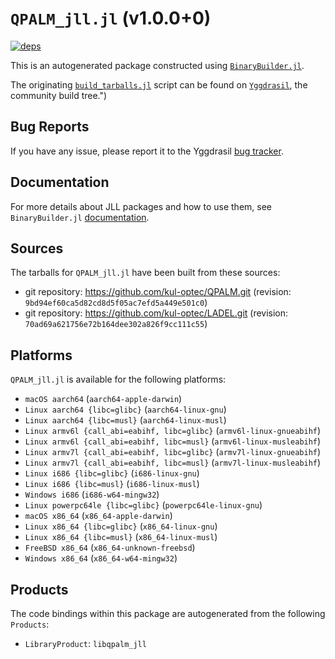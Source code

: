 # `QPALM_jll.jl` (v1.0.0+0)

[![deps](https://juliahub.com/docs/QPALM_jll/deps.svg)](https://juliahub.com/ui/Packages/QPALM_jll/iyJpb?page=2)

This is an autogenerated package constructed using [`BinaryBuilder.jl`](https://github.com/JuliaPackaging/BinaryBuilder.jl).

The originating [`build_tarballs.jl`](https://github.com/JuliaPackaging/Yggdrasil/blob/1daa436ccc3391a16aca8dbca6ecbca585d7e154/Q/QPALM/build_tarballs.jl) script can be found on [`Yggdrasil`](https://github.com/JuliaPackaging/Yggdrasil/), the community build tree.")

## Bug Reports

If you have any issue, please report it to the Yggdrasil [bug tracker](https://github.com/JuliaPackaging/Yggdrasil/issues).

## Documentation

For more details about JLL packages and how to use them, see `BinaryBuilder.jl` [documentation](https://docs.binarybuilder.org/stable/jll/).

## Sources

The tarballs for `QPALM_jll.jl` have been built from these sources:

* git repository: https://github.com/kul-optec/QPALM.git (revision: `9bd94ef60ca5d82cd8d5f05ac7efd5a449e501c0`)
* git repository: https://github.com/kul-optec/LADEL.git (revision: `70ad69a621756e72b164dee302a826f9cc111c55`)

## Platforms

`QPALM_jll.jl` is available for the following platforms:

* `macOS aarch64` (`aarch64-apple-darwin`)
* `Linux aarch64 {libc=glibc}` (`aarch64-linux-gnu`)
* `Linux aarch64 {libc=musl}` (`aarch64-linux-musl`)
* `Linux armv6l {call_abi=eabihf, libc=glibc}` (`armv6l-linux-gnueabihf`)
* `Linux armv6l {call_abi=eabihf, libc=musl}` (`armv6l-linux-musleabihf`)
* `Linux armv7l {call_abi=eabihf, libc=glibc}` (`armv7l-linux-gnueabihf`)
* `Linux armv7l {call_abi=eabihf, libc=musl}` (`armv7l-linux-musleabihf`)
* `Linux i686 {libc=glibc}` (`i686-linux-gnu`)
* `Linux i686 {libc=musl}` (`i686-linux-musl`)
* `Windows i686` (`i686-w64-mingw32`)
* `Linux powerpc64le {libc=glibc}` (`powerpc64le-linux-gnu`)
* `macOS x86_64` (`x86_64-apple-darwin`)
* `Linux x86_64 {libc=glibc}` (`x86_64-linux-gnu`)
* `Linux x86_64 {libc=musl}` (`x86_64-linux-musl`)
* `FreeBSD x86_64` (`x86_64-unknown-freebsd`)
* `Windows x86_64` (`x86_64-w64-mingw32`)

## Products

The code bindings within this package are autogenerated from the following `Products`:

* `LibraryProduct`: `libqpalm_jll`
